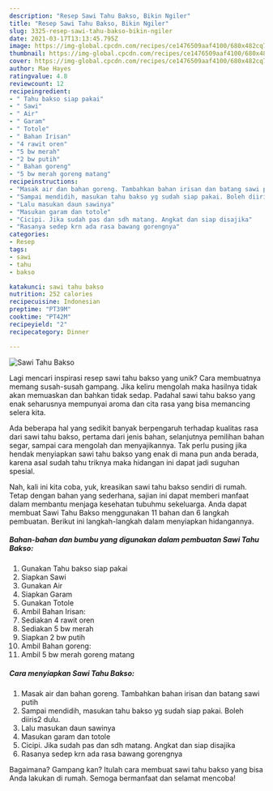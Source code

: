 ```yaml
---
description: "Resep Sawi Tahu Bakso, Bikin Ngiler"
title: "Resep Sawi Tahu Bakso, Bikin Ngiler"
slug: 3325-resep-sawi-tahu-bakso-bikin-ngiler
date: 2021-03-17T13:13:45.795Z
image: https://img-global.cpcdn.com/recipes/ce1476509aaf4100/680x482cq70/sawi-tahu-bakso-foto-resep-utama.jpg
thumbnail: https://img-global.cpcdn.com/recipes/ce1476509aaf4100/680x482cq70/sawi-tahu-bakso-foto-resep-utama.jpg
cover: https://img-global.cpcdn.com/recipes/ce1476509aaf4100/680x482cq70/sawi-tahu-bakso-foto-resep-utama.jpg
author: Mae Hayes
ratingvalue: 4.8
reviewcount: 12
recipeingredient:
- " Tahu bakso siap pakai"
- " Sawi"
- " Air"
- " Garam"
- " Totole"
- " Bahan Irisan"
- "4 rawit oren"
- "5 bw merah"
- "2 bw putih"
- " Bahan goreng"
- "5 bw merah goreng matang"
recipeinstructions:
- "Masak air dan bahan goreng. Tambahkan bahan irisan dan batang sawi putih"
- "Sampai mendidih, masukan tahu bakso yg sudah siap pakai. Boleh diiris2 dulu."
- "Lalu masukan daun sawinya"
- "Masukan garam dan totole"
- "Cicipi. Jika sudah pas dan sdh matang. Angkat dan siap disajika"
- "Rasanya sedep krn ada rasa bawang gorengnya"
categories:
- Resep
tags:
- sawi
- tahu
- bakso

katakunci: sawi tahu bakso 
nutrition: 252 calories
recipecuisine: Indonesian
preptime: "PT39M"
cooktime: "PT42M"
recipeyield: "2"
recipecategory: Dinner

---
```



![Sawi Tahu Bakso](https://img-global.cpcdn.com/recipes/ce1476509aaf4100/680x482cq70/sawi-tahu-bakso-foto-resep-utama.jpg)

Lagi mencari inspirasi resep sawi tahu bakso yang unik? Cara membuatnya memang susah-susah gampang. Jika keliru mengolah maka hasilnya tidak akan memuaskan dan bahkan tidak sedap. Padahal sawi tahu bakso yang enak seharusnya mempunyai aroma dan cita rasa yang bisa memancing selera kita.

Ada beberapa hal yang sedikit banyak berpengaruh terhadap kualitas rasa dari sawi tahu bakso, pertama dari jenis bahan, selanjutnya pemilihan bahan segar, sampai cara mengolah dan menyajikannya. Tak perlu pusing jika hendak menyiapkan sawi tahu bakso yang enak di mana pun anda berada, karena asal sudah tahu triknya maka hidangan ini dapat jadi suguhan spesial.




Nah, kali ini kita coba, yuk, kreasikan sawi tahu bakso sendiri di rumah. Tetap dengan bahan yang sederhana, sajian ini dapat memberi manfaat dalam membantu menjaga kesehatan tubuhmu sekeluarga. Anda dapat membuat Sawi Tahu Bakso menggunakan 11 bahan dan 6 langkah pembuatan. Berikut ini langkah-langkah dalam menyiapkan hidangannya.

<!--inarticleads1-->

##### Bahan-bahan dan bumbu yang digunakan dalam pembuatan Sawi Tahu Bakso:

1. Gunakan  Tahu bakso siap pakai
1. Siapkan  Sawi
1. Gunakan  Air
1. Siapkan  Garam
1. Gunakan  Totole
1. Ambil  Bahan Irisan:
1. Sediakan 4 rawit oren
1. Sediakan 5 bw merah
1. Siapkan 2 bw putih
1. Ambil  Bahan goreng:
1. Ambil 5 bw merah goreng matang




<!--inarticleads2-->

##### Cara menyiapkan Sawi Tahu Bakso:

1. Masak air dan bahan goreng. Tambahkan bahan irisan dan batang sawi putih
1. Sampai mendidih, masukan tahu bakso yg sudah siap pakai. Boleh diiris2 dulu.
1. Lalu masukan daun sawinya
1. Masukan garam dan totole
1. Cicipi. Jika sudah pas dan sdh matang. Angkat dan siap disajika
1. Rasanya sedep krn ada rasa bawang gorengnya




Bagaimana? Gampang kan? Itulah cara membuat sawi tahu bakso yang bisa Anda lakukan di rumah. Semoga bermanfaat dan selamat mencoba!
